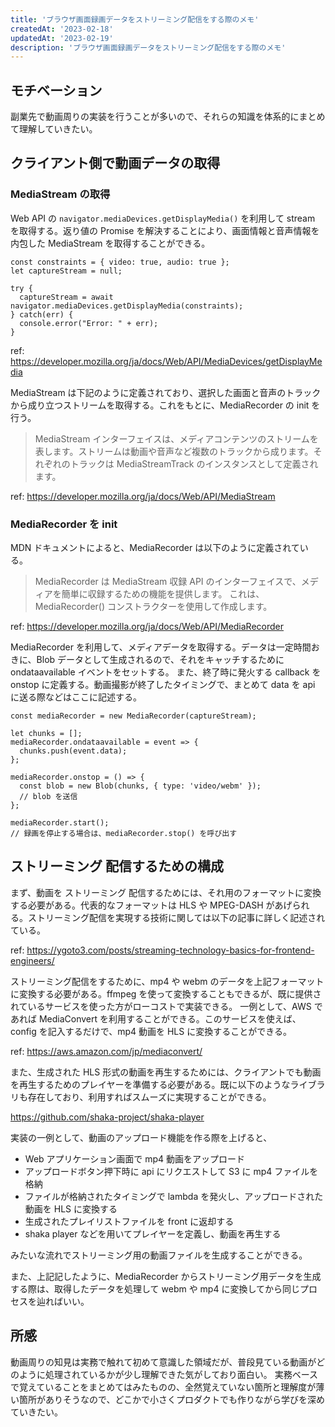 ```yaml
---
title: 'ブラウザ画面録画データをストリーミング配信をする際のメモ'
createdAt: '2023-02-18'
updatedAt: '2023-02-19'
description: 'ブラウザ画面録画データをストリーミング配信をする際のメモ'
---
```


## モチベーション

副業先で動画周りの実装を行うことが多いので、それらの知識を体系的にまとめて理解していきたい。

## クライアント側で動画データの取得

### MediaStream の取得

Web API の `navigator.mediaDevices.getDisplayMedia()` を利用して stream を取得する。返り値の Promise を解決することにより、画面情報と音声情報を内包した MediaStream を取得することができる。

```
const constraints = { video: true, audio: true };
let captureStream = null;

try {
  captureStream = await navigator.mediaDevices.getDisplayMedia(constraints);
} catch(err) {
  console.error("Error: " + err);
}
```

ref: https://developer.mozilla.org/ja/docs/Web/API/MediaDevices/getDisplayMedia

MediaStream は下記のように定義されており、選択した画面と音声のトラックから成り立つストリームを取得する。これをもとに、MediaRecorder の init を行う。

> MediaStream インターフェイスは、メディアコンテンツのストリームを表します。ストリームは動画や音声など複数のトラックから成ります。それぞれのトラックは MediaStreamTrack のインスタンスとして定義されます。

ref: https://developer.mozilla.org/ja/docs/Web/API/MediaStream

### MediaRecorder を init

MDN ドキュメントによると、MediaRecorder は以下のように定義されている。

> MediaRecorder は MediaStream 収録 API のインターフェイスで、メディアを簡単に収録するための機能を提供します。 これは、MediaRecorder() コンストラクターを使用して作成します。

ref: https://developer.mozilla.org/ja/docs/Web/API/MediaRecorder

MediaRecorder を利用して、メディアデータを取得する。データは一定時間おきに、Blob データとして生成されるので、それをキャッチするために ondataavailable イベントをセットする。
また、終了時に発火する callback を onstop に定義する。動画撮影が終了したタイミングで、まとめて data を api に送る際などはここに記述する。

```
const mediaRecorder = new MediaRecorder(captureStream);

let chunks = [];
mediaRecorder.ondataavailable = event => {
  chunks.push(event.data);
};

mediaRecorder.onstop = () => {
  const blob = new Blob(chunks, { type: 'video/webm' });
  // blob を送信
};

mediaRecorder.start();
// 録画を停止する場合は、mediaRecorder.stop() を呼び出す
```

## ストリーミング 配信するための構成

まず、動画を ストリーミング 配信するためには、それ用のフォーマットに変換する必要がある。代表的なフォーマットは HLS や MPEG-DASH があげられる。ストリーミング配信を実現する技術に関しては以下の記事に詳しく記述されている。

ref: https://ygoto3.com/posts/streaming-technology-basics-for-frontend-engineers/

ストリーミング配信をするために、mp4 や webm のデータを上記フォーマットに変換する必要がある。ffmpeg を使って変換することもできるが、既に提供されているサービスを使った方がローコストで実装できる。
一例として、AWS であれば MediaConvert を利用することができる。このサービスを使えば、config を記入するだけで、mp4 動画を HLS に変換することができる。

ref: https://aws.amazon.com/jp/mediaconvert/

また、生成された HLS 形式の動画を再生するためには、クライアントでも動画を再生するためのプレイヤーを準備する必要がある。既に以下のようなライブラリも存在しており、利用すればスムーズに実現することができる。

https://github.com/shaka-project/shaka-player

実装の一例として、動画のアップロード機能を作る際を上げると、

- Web アプリケーション画面で mp4 動画をアップロード
- アップロードボタン押下時に api にリクエストして S3 に mp4 ファイルを格納
- ファイルが格納されたタイミングで lambda を発火し、アップロードされた動画を HLS に変換する
- 生成されたプレイリストファイルを front に返却する
- shaka player などを用いてプレイヤーを定義し、動画を再生する

みたいな流れでストリーミング用の動画ファイルを生成することができる。

また、上記記したように、MediaRecorder からストリーミング用データを生成する際は、取得したデータを処理して webm や mp4 に変換してから同じプロセスを辿ればいい。

## 所感

動画周りの知見は実務で触れて初めて意識した領域だが、普段見ている動画がどのように処理されているかが少し理解できた気がしており面白い。
実務ベースで覚えていることをまとめてはみたものの、全然覚えていない箇所と理解度が薄い箇所がありそうなので、どこかで小さくプロダクトでも作りながら学びを深めていきたい。
